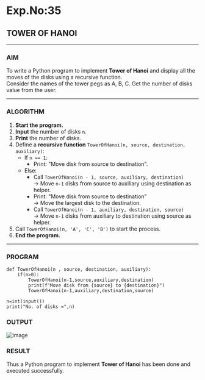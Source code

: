 # Exp.No:35  
## TOWER OF HANOI

---

### AIM  
To write a Python program to implement **Tower of Hanoi** and display all the moves of the disks using a recursive function.  
Consider the names of the tower pegs as A, B, C. Get the number of disks value from the user.

---

### ALGORITHM  

1. **Start the program.**
2. **Input** the number of disks `n`.
3. **Print** the number of disks.
4. Define a **recursive function** `TowerOfHanoi(n, source, destination, auxiliary)`:
   - If `n == 1`:
     - Print: "Move disk from source to destination".
   - Else:
     - Call `TowerOfHanoi(n - 1, source, auxiliary, destination)`  
       → Move `n-1` disks from source to auxiliary using destination as helper.
     - Print: "Move disk from source to destination"  
       → Move the largest disk to the destination.
     - Call `TowerOfHanoi(n - 1, auxiliary, destination, source)`  
       → Move `n-1` disks from auxiliary to destination using source as helper.
5. Call `TowerOfHanoi(n, 'A', 'C', 'B')` to start the process.
6. **End the program.**

---

### PROGRAM  

```
def TowerOfHanoi(n , source, destination, auxiliary):
    if(n>0):
        TowerOfHanoi(n-1,source,auxiliary,destination)
        print(f"Move disk from {source} to {destination}")
        TowerOfHanoi(n-1,auxiliary,destination,source)

n=int(input())
print("No. of disks =",n)
```

### OUTPUT
![image](https://github.com/user-attachments/assets/78656f8e-7d74-4e08-9e2b-1b212bc23a19)


### RESULT
Thus a Python program to implement **Tower of Hanoi** has been done and executed successfully.
